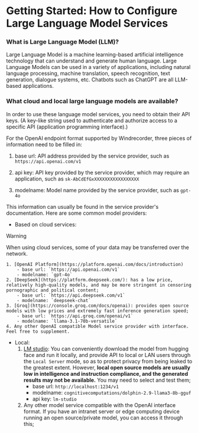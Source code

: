 # Getting Started: How to Configure Large Language Model Services

### What is Large Language Model (LLM)?

Large Language Model is a machine learning-based artificial intelligence technology that can understand and generate human language. Large Language Models can be used in a variety of applications, including natural language processing, machine translation, speech recognition, text generation, dialogue systems, etc. Chatbots such as ChatGPT are all LLM-based applications.

### What cloud and local large language models are available?

In order to use these language model services, you need to obtain their API keys. (A key-like string used to authenticate and authorize access to a specific API (application programming interface).)

For the OpenAI endpoint format supported by Windrecorder, three pieces of information need to be filled in:

1. base url: API address provided by the service provider, such as `https://api.openai.com/v1`

2. api key: API key provided by the service provider, which may require an application, such as `sk-AbCdEfGxXXXXXXXXXXXXXXXXX`

3. modelname: Model name provided by the service provider, such as `gpt-4o`

This information can usually be found in the service provider's documentation. Here are some common model providers:

- Based on cloud services:
> [!WARNING]
> When using cloud services, some of your data may be transferred over the network.

    1. [OpenAI Platform](https://platform.openai.com/docs/introduction)
        - base url: `https://api.openai.com/v1`
        - modelname: `gpt-4o`
    2. [DeepSeek](https://platform.deepseek.com/): has a low price, relatively high-quality models, and may be more stringent in censoring pornographic and political content;
        - base url: `https://api.deepseek.com/v1`
        - modelname: `deepseek-chat`
    3. [Groq](https://console.groq.com/docs/openai): provides open source models with low prices and extremely fast inference generation speed;
        - base url: `https://api.groq.com/openai/v1`
        - modelname: `llama-3.1-70b-versatile`
    4. Any other OpenAI compatible Model service provider with interface. Feel free to supplement.

- Local:
    1. [LM studio](https://lmstudio.ai/): You can conveniently download the model from hugging face and run it locally, and provide API to local or LAN users through the `Local Server` mode, so as to protect privacy from being leaked to the greatest extent. However, **local open source models are usually low in intelligence and instruction compliance, and the generated results may not be available.** You may need to select and test them;
        - base url: `http://localhost:1234/v1`
        - modelname: `cognitivecomputations/dolphin-2.9-llama3-8b-gguf`
        - api key: `lm-studio`
    2. Any other model service compatible with the OpenAI interface format. If you have an intranet server or edge computing device running an open source/private model, you can access it through this;
